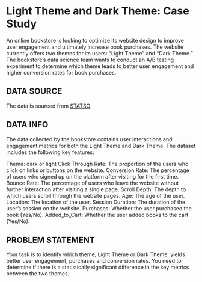 # Light Theme and Dark Theme: Case Study


An online bookstore is looking to optimize its website design to improve user engagement and ultimately increase book purchases. The website currently offers two themes for its users: “Light Theme” and “Dark Theme.” The bookstore’s data science team wants to conduct an A/B testing experiment to determine which theme leads to better user engagement and higher conversion rates for book purchases.

## DATA SOURCE 
The data is sourced from [STATSO](https://statso.io/light-theme-and-dark-theme-case-study/)

## DATA INFO
The data collected by the bookstore contains user interactions and engagement metrics for both the Light Theme and Dark Theme. The dataset includes the following key features:

Theme: dark or light
Click Through Rate: The proportion of the users who click on links or buttons on the website.
Conversion Rate: The percentage of users who signed up on the platform after visiting for the first time.
Bounce Rate: The percentage of users who leave the website without further interaction after visiting a single page.
Scroll Depth: The depth to which users scroll through the website pages.
Age: The age of the user.
Location: The location of the user.
Session Duration: The duration of the user’s session on the website.
Purchases: Whether the user purchased the book (Yes/No).
Added_to_Cart: Whether the user added books to the cart (Yes/No).

## PROBLEM STATEMENT
Your task is to identify which theme, Light Theme or Dark Theme, yields better user engagement, purchases and conversion rates. You need to determine if there is a statistically significant difference in the key metrics between the two themes.